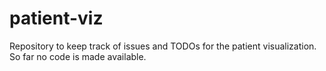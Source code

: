 # patient-viz

Repository to keep track of issues and TODOs for the patient visualization.
So far no code is made available.
